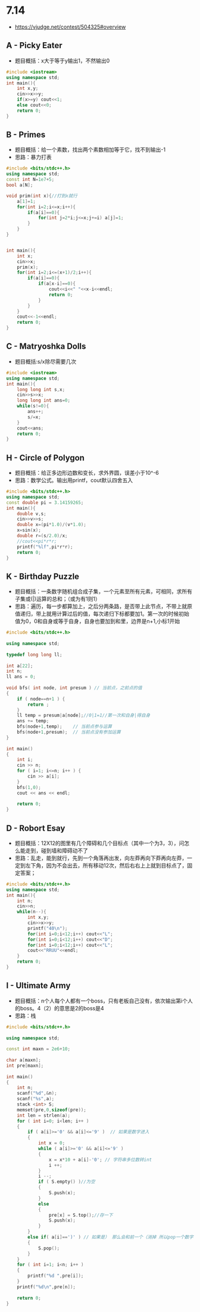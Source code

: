 # 7.14
* https://vjudge.net/contest/504325#overview
## A - Picky Eater
* 题目概括：x大于等于y输出1，不然输出0
```c++
#include <iostream>
using namespace std;
int main(){
    int x,y;
    cin>>x>>y;
    if(x>=y) cout<<1;
    else cout<<0;
    return 0;
}
```
## B - Primes
* 题目概括：给一个素数，找出两个素数相加等于它，找不到输出-1
* 思路：暴力打表
```c++
#include <bits/stdc++.h>
using namespace std;
const int N=1e7+5;
bool a[N];

void prim(int x){//打到x就行
    a[1]=1;
    for(int i=2;i<=x;i++){
        if(a[i]==0){
            for(int j=2*i;j<=x;j+=i) a[j]=1;
        }
    }
}


int main(){
    int x;
    cin>>x;
    prim(x);
    for(int i=2;i<=(x+1)/2;i++){
        if(a[i]==0){
            if(a[x-i]==0){
                cout<<i<<" "<<x-i<<endl;
                return 0;
            }
        }
    }
    cout<<-1<<endl;
    return 0;
}
```
## C - Matryoshka Dolls 
* 题目概括:s/x除尽需要几次
```c++
#include <iostream>
using namespace std;
int main(){
    long long int s,x;
    cin>>s>>x;
    long long int ans=0;
    while(s!=0){
        ans++;
        s/=x;
    }
    cout<<ans;
    return 0;
}
```
## H - Circle of Polygon 
* 题目概括：给正多边形边数和变长，求外界圆，误差小于10^-6
* 思路：数学公式。输出用printf，cout默认四舍五入
```c++
#include <bits/stdc++.h>
using namespace std;
const double pi = 3.14159265;
int main(){
    double v,s;
    cin>>v>>s; 
    double x=(pi*1.0)/(v*1.0);
    x=sin(x);
    double r=(s/2.0)/x;
    //cout<<pi*r*r;
    printf("%lf",pi*r*r);
    return 0;
}
```
## K - Birthday Puzzle 
* 题目概括：一条数字随机组合成子集，一个元素至所有元素，可相同，求所有子集或(|)运算的总和；（或为有1则1）
* 思路：遍历，每一步都算加上，之后分两条路，是否带上此节点，不带上就原值递归，带上就用计算过后的值，每次递归下标都要加1。第一次的时候初始值为0，0和自身或等于自身，自身也要加到和里，边界是n+1,小标1开始
```c++
#include <bits/stdc++.h>
 
using namespace std;
 
typedef long long ll;
 
int a[22];
int n;
ll ans = 0;
 
void bfs( int node, int presum ) // 当前点，之前点的值
{
    if ( node==n+1 ) {
        return ;
    }
    ll temp = presum|a[node];//0|1=1//第一次和自身|得自身
    ans += temp;
    bfs(node+1,temp);    // 当前点参与运算
    bfs(node+1,presum);  // 当前点没有参加运算
}
 
int main()
{
    int i;
    cin >> n;
    for ( i=1; i<=n; i++ ) {
        cin >> a[i];
    }
    bfs(1,0);
    cout << ans << endl;
 
    return 0;
}
```
## D - Robort Esay
* 题目概括：12X12的图里有几个障碍和几个目标点（其中一个为3，3），问怎么能走到，碰到墙和障碍动不了
* 思路：乱走，能到就行，先到一个角落再出发，向左莽再向下莽再向左莽，一定到左下角，因为不会出去，所有移动12次，然后右右上上就到目标点了，固定答案；
```c++ 
#include <bits/stdc++.h>
using namespace std;
int main(){
    int n;
    cin>>n;
    while(n--){
        int x,y;
        cin>>x>>y;
        printf("40\n");
        for(int i=0;i<12;i++) cout<<"L";
        for(int i=0;i<12;i++) cout<<"D";
        for(int i=0;i<12;i++) cout<<"L";
        cout<<"RRUU"<<endl;
    }
    return 0;
}
```
## I - Ultimate Army 
* 题目概括：n个人每个人都有一个boss，只有老板自己没有，依次输出第i个人的boss。4（2）的意思是2的boss是4
* 思路：栈
```c++
#include <bits/stdc++.h>
 
using namespace std;
 
const int maxn = 2e6+10;
 
char a[maxn];
int pre[maxn];
 
int main()
{
    int n;
    scanf("%d",&n);
    scanf("%s",a);
    stack <int> S;
    memset(pre,0,sizeof(pre));
    int len = strlen(a);
    for ( int i=0; i<len; i++ )
    {
        if ( a[i]>='0' && a[i]<='9' )  // 如果是数字进入
        {
            int x = 0;
            while ( a[i]>='0' && a[i]<='9' )
            {
                x = x*10 + a[i]-'0'; // 字符串多位数转int
                i ++;
            }
            i --;
            if ( S.empty() )//为空
            {
                S.push(x);
            }
            else
            {
                pre[x] = S.top();//存一下
                S.push(x);
            }
        }
        else if( a[i]==')' ) // 如果是） 那么会和前一个（消掉 所以pop一个数字出来
        {
            S.pop();
        }
    }
    for ( int i=1; i<n; i++ )
    {
        printf("%d ",pre[i]);
    }
    printf("%d\n",pre[n]);
 
    return 0;
}
```
